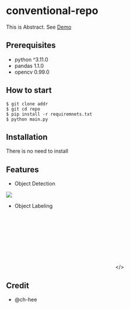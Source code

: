 # conventional-repo

This is Abstract. See [Demo](https://www.google.com)

## Prerequisites

- python ^3.11.0
- pandas 1.1.0
- opencv 0.99.0

## How to start

```shell
$ git clone addr
$ git cd repo
$ pip install -r requiremnets.txt
$ python main.py
```

## Installation

There is no need to install

## Features

- Object Detection

![](https://sample.gif)

- Object Labeling

<embed src></>

## Credit

- @ch-hee
